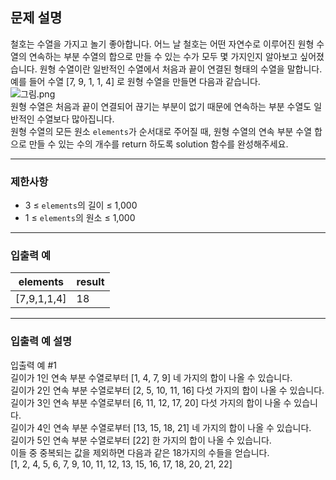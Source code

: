 ## 문제 설명

철호는 수열을 가지고 놀기 좋아합니다. 어느 날 철호는 어떤 자연수로 이루어진 원형 수열의 연속하는 부분 수열의 합으로 만들 수 있는 수가 모두 몇 가지인지 알아보고 싶어졌습니다. 원형 수열이란 일반적인 수열에서 처음과 끝이 연결된 형태의 수열을 말합니다. 예를 들어 수열 \[7, 9, 1, 1, 4\] 로 원형 수열을 만들면 다음과 같습니다.  
![그림.png](https://grepp-programmers.s3.ap-northeast-2.amazonaws.com/files/production/f207cd37-34dc-4cbd-96bb-83435bd6efd4/%EA%B7%B8%EB%A6%BC.png)  
원형 수열은 처음과 끝이 연결되어 끊기는 부분이 없기 때문에 연속하는 부분 수열도 일반적인 수열보다 많아집니다.  
원형 수열의 모든 원소 `elements`가 순서대로 주어질 때, 원형 수열의 연속 부분 수열 합으로 만들 수 있는 수의 개수를 return 하도록 solution 함수를 완성해주세요.

- - -

### 제한사항

*   3 ≤ `elements`의 길이 ≤ 1,000
*   1 ≤ `elements`의 원소 ≤ 1,000

- - -

### 입출력 예

| elements | result |
| --- | --- |
| \[7,9,1,1,4\] | 18  |

- - -

### 입출력 예 설명

입출력 예 #1  
길이가 1인 연속 부분 수열로부터 \[1, 4, 7, 9\] 네 가지의 합이 나올 수 있습니다.  
길이가 2인 연속 부분 수열로부터 \[2, 5, 10, 11, 16\] 다섯 가지의 합이 나올 수 있습니다.  
길이가 3인 연속 부분 수열로부터 \[6, 11, 12, 17, 20\] 다섯 가지의 합이 나올 수 있습니다.  
길이가 4인 연속 부분 수열로부터 \[13, 15, 18, 21\] 네 가지의 합이 나올 수 있습니다.  
길이가 5인 연속 부분 수열로부터 \[22\] 한 가지의 합이 나올 수 있습니다.  
이들 중 중복되는 값을 제외하면 다음과 같은 18가지의 수들을 얻습니다.  
\[1, 2, 4, 5, 6, 7, 9, 10, 11, 12, 13, 15, 16, 17, 18, 20, 21, 22\]